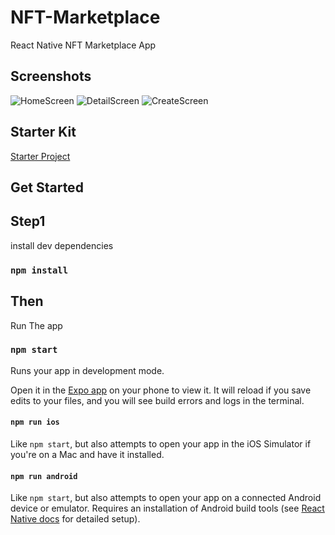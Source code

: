 # NFT-Marketplace
React Native NFT Marketplace App


## Screenshots
![HomeScreen](https://raw.githubusercontent.com/tugane/NFT-Marketplace/dbd48f3cb1ea5922210b5ad7ae8c53a6af863d0f/assets/images/screen_shoots/Simulator%20Screen%20Shot%20-%20iPhone%2014%20Pro%20Max%20-%202022-11-13%20at%2020.22.21.png)
![DetailScreen](https://raw.githubusercontent.com/tugane/NFT-Marketplace/dbd48f3cb1ea5922210b5ad7ae8c53a6af863d0f/assets/images/screen_shoots/Simulator%20Screen%20Shot%20-%20iPhone%2014%20Pro%20Max%20-%202022-11-13%20at%2020.21.04.png)
![CreateScreen](https://raw.githubusercontent.com/tugane/NFT-Marketplace/dbd48f3cb1ea5922210b5ad7ae8c53a6af863d0f/assets/images/screen_shoots/Simulator%20Screen%20Shot%20-%20iPhone%2014%20Pro%20Max%20-%202022-11-13%20at%2020.22.41.png)

## Starter Kit
[Starter Project](https://github.com/tugane/Nft-Marketplace-Starter)


## Get Started

## Step1

install dev dependencies

### `npm install`

## Then

Run The app

### `npm start`

Runs your app in development mode.

Open it in the [Expo app](https://expo.io) on your phone to view it. It will reload if you save edits to your files, and you will see build errors and logs in the terminal.

#### `npm run ios`

Like `npm start`, but also attempts to open your app in the iOS Simulator if you're on a Mac and have it installed.

#### `npm run android`

Like `npm start`, but also attempts to open your app on a connected Android device or emulator. Requires an installation of Android build tools (see [React Native docs](https://facebook.github.io/react-native/docs/getting-started.html) for detailed setup).
